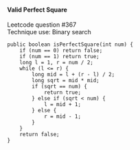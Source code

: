 #### Valid Perfect Square
Leetcode question #367</br>
Technique use: Binary search

```
public boolean isPerfectSquare(int num) {
    if (num == 0) return false;
    if (num == 1) return true;
    long l = 1, r = num / 2;
    while (l <= r) {
        long mid = l + (r - l) / 2;
        long sqrt = mid * mid;
        if (sqrt == num) {
            return true;
        } else if (sqrt < num) {
            l = mid + 1;
        } else {
            r = mid - 1;
        }
    }
    return false;
}
```